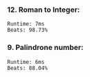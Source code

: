 ### 12. Roman to Integer:
```
Runtime: 7ms
Beats: 98.73%
```
### 9. Palindrone number:
```
Runtime: 6ms
Beats: 88.04%

```
